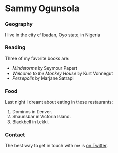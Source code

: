 # Sammy Ogunsola

### Geography

I live in the city of Ibadan, Oyo state, in Nigeria

### Reading

Three of my favorite books are:

- *Mindstorms* by Seymour Papert
- *Welcome to the Monkey House* by Kurt Vonnegut
- *Persepolis* by Marjane Satrapi

### Food

Last night I dreamt about eating in these restaurants:

1. Dominos  in Denver.
2. Shaunsbar in Victoria Island.
3. Blackbell in Lekki.

### Contact

The best way to get in touch with me is [on Twitter](https://twitter.com/sammyogunsola).
